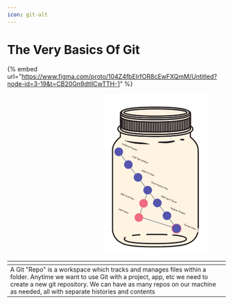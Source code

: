 ```yaml
---
icon: git-alt
---
```


# The Very Basics Of Git



{% embed url="https://www.figma.com/proto/104Z4fbEIrfOR8cEwFXQmM/Untitled?node-id=3-19&t=CB20Gn9dtIlCwTTH-1" %}

<div align="right"><figure><img src=".gitbook/assets/repo.png" alt="" width="243"><figcaption></figcaption></figure></div>

<table data-header-hidden data-full-width="true"><thead><tr><th></th><th></th></tr></thead><tbody><tr><td>A Git "Repo" is a workspace which tracks and manages files within a folder. Anytime we want to use Git with a project, app, etc we need to create a new git repository. We can have as many repos on our machine as needed, all with separate histories and contents</td><td></td></tr></tbody></table>

